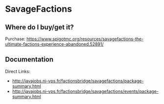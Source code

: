 # SavageFactions

## Where do I buy/get it?
Purchase: https://www.spigotmc.org/resources/savagefactions-the-ultimate-factions-experience-abandoned.52891/

## Documentation
Direct Links:

 - http://javajobs.ni-vps.fr/factionsbridge/savagefactions/package-summary.html
 - http://javajobs.ni-vps.fr/factionsbridge/savagefactions/events/package-summary.html